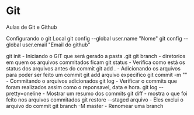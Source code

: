 # Git
Aulas de Git e Github

Configurando o git Local
git config --global user.name "Nome"
git config --global user.email "Email do github"



git init - Iniciando o GIT que será gerado a pasta .git
git branch - diretorios em quem os arquivos commitados ficam
git status - Verifica como está os status dos arquivos antes do commit
git add . - Adicionando os arquivos para poder ser feito um commit
git add arquivo expecifico
git commit -m "" - Commitando o arquivos adicionados
git log - Verificar o commits que foram realizados assim como o reponsavel, data e hora.
git log --pretty=oneline - Mostrar um resumo dos commits
git diff - mostra o que foi feito nos arquivos commitados
git restore --staged arquivo - Eles exclui o arquivo do commit
git branch -M master - Renomear uma branch